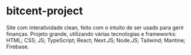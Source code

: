 # bitcent-project
Site com interatividade clean, feito com o intuito de ser usado para gerir finanças.
Projeto grande, utilizando várias tecnologias e frameworks: 
HTML;
CSS;
JS;
TypeScript;
React;
Next.JS;
Node.JS;
Tailwind;
Mantine;
Firebase.

